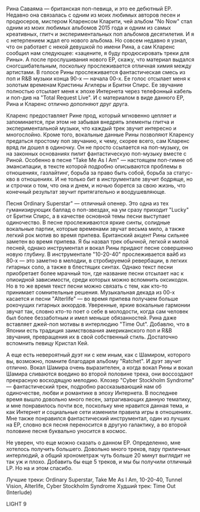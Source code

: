 Рина Саваяма — британская поп-певица, и это ее дебютный EP. Недавно она связалась с одним из моих любимых авторов песен и продюсеров, мистером Кларенсом Кларити, чей альбом "No Now" стал одним из моих любимых альбомов 2015 года и одним из самых креативных, глитч и экспериментальных поп альбомов десятилетия. И я с нетерпением ждал его нового альбома. Но совсем недавно я узнал, что он работает с некой девушкой по имени Рина, а сам Кларенс сообщил нам следующее: «зацените, я буду продюсировать треки для Рины». А после прослушивания нового EP, скажу, что материал выдался сногсшибательным, поскольку прослеживается отличная химия между артистами. В голосе Рины прослеживается фантастическая смесь из поп и R&B музыки конца 90-х — начала 00-х. Ее голос отсылает меня к золотым временам Кристины Агилеры и Бритни Спирс. Ее звучание полностью отсылает меня к эпохе Интернета через телефонный кабель и поп-див на "Total Request Live". И с материалом в виде данного EP, Рина и Кларенс отлично дополняют друг друга.

Кларенс предоставляет Рине прод, который мгновенно цепляет и запоминается, при этом не забывая внедрять элементы глитча и экспериментальной музыки, что каждый трек звучит интересно и многослойно. Кроме того, вокальные данные Рины позволяют Кларенсу предаться простому поп звучанию, к чему, скорее всего, сам Кларенс вряд ли дошел в одиночку. Он не просто ссылается на поп-музыку, он на законных основаниях пилит фантастическую поп-музыку вместе с Риной. Особенно в песне "Take Me As I Am" — настоящем поп-гимне об эмансипации, в тексте которой подробно описываются проблемы в отношениях, газлайтинг, борьба за право быть собой, борьба за статус-кво в отношениях. И не только бит в инструментале звучит бодряще, но и строчки о том, что она и днем, и ночью борется за свою жизнь, что конечный результат звучит притягательно и воодушевляюще.

Песня Ordinary Superstar" — отличный опенер. Это одна из тех гуманизирующих баллад о поп-звездах, на ум сразу приходит "Lucky" от Бритни Спирс, а в качестве основной темы песни выступает одиночество. В песне прослеживаются яркие синты, солидные вокальные партии, которые временами звучат весьма мило, а также легкий рок мотив во время припева. Британский акцент Рины сильнее заметен во время припева. Я бы назвал трек обычной, легкой и милой песней, однако инструментал и вокал Рины придают песне совершенно новую глубину. В инструментале "10-20-40" прослеживается вайб из 80-х — это заметно в мелодии, в стробируемой ревербации, в легких гитарных соло, а также в блестящих синтах. Однако текст песни приобретает более мрачный тон, где название песни отсылает нас к опиоидной зависимости, среди которых можно вспомнить оксикодон. Но в то же время текст песни можно связать с тем, как кто-то принимает сомнительные решения. Музыкальная декада из 00-х касается и песни "Alterlife" — во время припева получаем больше рокочущих гитарных аккордов. Уверенные, яркие вокальные гармонии звучат так, словно кто-то поет о себе в молодости, когда сам человек был более беззаботным и имел меньше обязанностей. Рина даже вставляет джей-поп мотивы в интерлюдию "Time Out". Добавлю, что в Японии есть традиция заимствования американского поп и R&B звучания, превращения их в свой собственный стиль. Достаточно вспомнить певицу Кристал Кей.

А еще есть невероятный дуэт ни с кем иным, как с Шамиром, которого вы, возможно, помните благодаря альбому "Ratchet". И дуэт звучит отлично. Вокал Шамира очень выразителен, а когда вокал Рины и вокал Шамира сливаются воедино во второй половине трека, они воссоздают прекрасную восходящую мелодию. Клозер "Cyber Stockholm Syndrome" — фантастический трек, подробно рассказывающий нам об одиночестве, любви и романтике в эпоху Интернета. В последнее время вышло довольно много песен, затрагивающих данную тематику, и мне понравилось почти все, поскольку мне нравится данная тема, и как Интернет и социальные сети изменили правила игры в отношениях. Мне также понравился фантастический инструментал, один из лучших на EP, словно вся песня переносится в другую галактику, а во второй половине песня буквально уносится в космос.

Не уверен, что еще можно сказать о данном EP. Определенно, мне хотелось получить большего. Довольно много треков, пару приличных интерлюдий, а общий хронометраж чуть больше 20 минут выглядит не так уж и плохо. Добавить бы еще 5 треков, и мы бы получили отличный LP. Но на и этом спасибо.

Лучшие треки: Ordinary Superstar, Take Me As I Am, 10-20-40, Tunnel Vision, Alterlife, Cyber Stockholm Syndrome
Худший трек: Time Out (Interlude)

LIGHT 9
